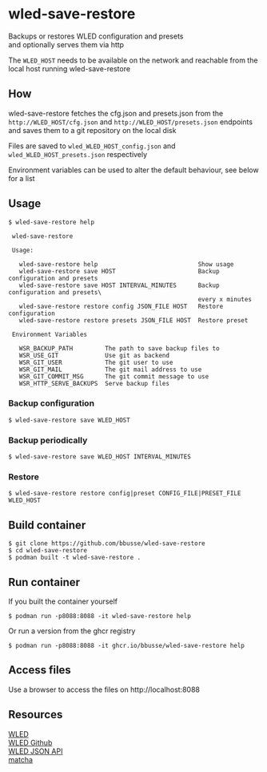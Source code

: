 # wled-save-restore
Backups or restores WLED configuration and presets  
and optionally serves them via http

The `WLED_HOST` needs to be available on the network and reachable
from the local host running wled-save-restore  

## How
wled-save-restore fetches the cfg.json and presets.json from the `http://WLED_HOST/cfg.json` and `http://WLED_HOST/presets.json` endpoints and saves them to a git repository on the local disk

Files are saved to `wled_WLED_HOST_config.json` and `wled_WLED_HOST_presets.json` respectively  

Environment variables can be used to alter the default behaviour, see below for a list

## Usage
```
$ wled-save-restore help

 wled-save-restore

 Usage:

   wled-save-restore help                            Show usage
   wled-save-restore save HOST                       Backup configuration and presets
   wled-save-restore save HOST INTERVAL_MINUTES      Backup configuration and presets\
                                                     every x minutes
   wled-save-restore restore config JSON_FILE HOST   Restore configuration
   wled-save-restore restore presets JSON_FILE HOST  Restore preset

 Environment Variables

   WSR_BACKUP_PATH         The path to save backup files to
   WSR_USE_GIT             Use git as backend
   WSR_GIT_USER            The git user to use
   WSR_GIT_MAIL            The git mail address to use
   WSR_GIT_COMMIT_MSG      The git commit message to use
   WSR_HTTP_SERVE_BACKUPS  Serve backup files
```
### Backup configuration
```
$ wled-save-restore save WLED_HOST
```
### Backup periodically
```
$ wled-save-restore save WLED_HOST INTERVAL_MINUTES
```
### Restore
```
$ wled-save-restore restore config|preset CONFIG_FILE|PRESET_FILE WLED_HOST
```
## Build container
```
$ git clone https://github.com/bbusse/wled-save-restore
$ cd wled-save-restore
$ podman built -t wled-save-restore .
```
## Run container
If you built the container yourself
```
$ podman run -p8088:8088 -it wled-save-restore help
```
Or run a version from the ghcr registry
```
$ podman run -p8088:8088 -it ghcr.io/bbusse/wled-save-restore help
```
## Access files
Use a browser to access the files on http://localhost:8088

## Resources
[WLED](https://kno.wled.ge/)  
[WLED Github](https://github.com/Aircoookie/WLED/)  
[WLED JSON API](https://kno.wled.ge/interfaces/json-api/)  
[matcha](https://github.com/emersion/matcha)
